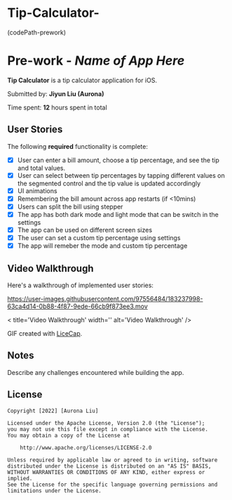 # Tip-Calculator-
(codePath-prework)
# Pre-work - *Name of App Here*

**Tip Calculator** is a tip calculator application for iOS.

Submitted by: **Jiyun Liu (Aurona)**

Time spent: **12** hours spent in total

## User Stories

The following **required** functionality is complete:

* [X] User can enter a bill amount, choose a tip percentage, and see the tip and total values.
* [X] User can select between tip percentages by tapping different values on the segmented control and the tip value is updated accordingly
* [X] UI animations
* [X] Remembering the bill amount across app restarts (if <10mins)
* [X] Users can split the bill using stepper
* [X] The app has both dark mode and light mode that can be switch in the settings
* [X] The app can be used on different screen sizes
* [X] The user can set a custom tip percentage using settings 
* [X] The app will remeber the mode and custom tip percentage

## Video Walkthrough

Here's a walkthrough of implemented user stories:


https://user-images.githubusercontent.com/97556484/183237998-63ca4d14-0b88-4f87-9ede-66cb9f873ee3.mov

< title='Video Walkthrough' width='' alt='Video Walkthrough' />

GIF created with [LiceCap](http://www.cockos.com/licecap/).

## Notes

Describe any challenges encountered while building the app.

## License

    Copyright [2022] [Aurona Liu]

    Licensed under the Apache License, Version 2.0 (the "License");
    you may not use this file except in compliance with the License.
    You may obtain a copy of the License at

        http://www.apache.org/licenses/LICENSE-2.0

    Unless required by applicable law or agreed to in writing, software
    distributed under the License is distributed on an "AS IS" BASIS,
    WITHOUT WARRANTIES OR CONDITIONS OF ANY KIND, either express or implied.
    See the License for the specific language governing permissions and
    limitations under the License.
